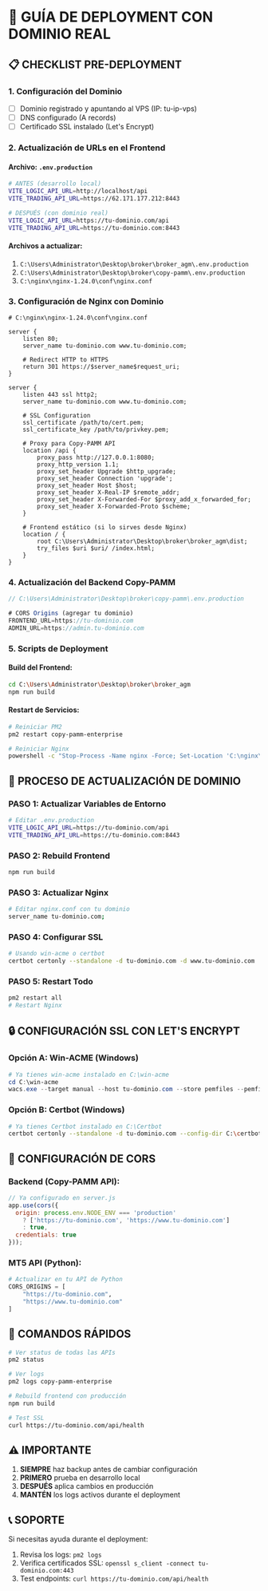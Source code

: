 # 🚀 GUÍA DE DEPLOYMENT CON DOMINIO REAL

## 📋 CHECKLIST PRE-DEPLOYMENT

### 1. **Configuración del Dominio**
- [ ] Dominio registrado y apuntando al VPS (IP: tu-ip-vps)
- [ ] DNS configurado (A records)
- [ ] Certificado SSL instalado (Let's Encrypt)

### 2. **Actualización de URLs en el Frontend**

#### **Archivo: `.env.production`**
```bash
# ANTES (desarrollo local)
VITE_LOGIC_API_URL=http://localhost/api
VITE_TRADING_API_URL=https://62.171.177.212:8443

# DESPUÉS (con dominio real)
VITE_LOGIC_API_URL=https://tu-dominio.com/api
VITE_TRADING_API_URL=https://tu-dominio.com:8443
```

#### **Archivos a actualizar:**
1. `C:\Users\Administrator\Desktop\broker\broker_agm\.env.production`
2. `C:\Users\Administrator\Desktop\broker\copy-pamm\.env.production`
3. `C:\nginx\nginx-1.24.0\conf\nginx.conf`

### 3. **Configuración de Nginx con Dominio**

```nginx
# C:\nginx\nginx-1.24.0\conf\nginx.conf

server {
    listen 80;
    server_name tu-dominio.com www.tu-dominio.com;
    
    # Redirect HTTP to HTTPS
    return 301 https://$server_name$request_uri;
}

server {
    listen 443 ssl http2;
    server_name tu-dominio.com www.tu-dominio.com;
    
    # SSL Configuration
    ssl_certificate /path/to/cert.pem;
    ssl_certificate_key /path/to/privkey.pem;
    
    # Proxy para Copy-PAMM API
    location /api {
        proxy_pass http://127.0.0.1:8080;
        proxy_http_version 1.1;
        proxy_set_header Upgrade $http_upgrade;
        proxy_set_header Connection 'upgrade';
        proxy_set_header Host $host;
        proxy_set_header X-Real-IP $remote_addr;
        proxy_set_header X-Forwarded-For $proxy_add_x_forwarded_for;
        proxy_set_header X-Forwarded-Proto $scheme;
    }
    
    # Frontend estático (si lo sirves desde Nginx)
    location / {
        root C:\Users\Administrator\Desktop\broker\broker_agm\dist;
        try_files $uri $uri/ /index.html;
    }
}
```

### 4. **Actualización del Backend Copy-PAMM**

```javascript
// C:\Users\Administrator\Desktop\broker\copy-pamm\.env.production

# CORS Origins (agregar tu dominio)
FRONTEND_URL=https://tu-dominio.com
ADMIN_URL=https://admin.tu-dominio.com
```

### 5. **Scripts de Deployment**

#### **Build del Frontend:**
```bash
cd C:\Users\Administrator\Desktop\broker\broker_agm
npm run build
```

#### **Restart de Servicios:**
```bash
# Reiniciar PM2
pm2 restart copy-pamm-enterprise

# Reiniciar Nginx
powershell -c "Stop-Process -Name nginx -Force; Set-Location 'C:\nginx\nginx-1.24.0'; Start-Process -FilePath '.\nginx.exe'"
```

## 🔄 PROCESO DE ACTUALIZACIÓN DE DOMINIO

### **PASO 1: Actualizar Variables de Entorno**
```bash
# Editar .env.production
VITE_LOGIC_API_URL=https://tu-dominio.com/api
VITE_TRADING_API_URL=https://tu-dominio.com:8443
```

### **PASO 2: Rebuild Frontend**
```bash
npm run build
```

### **PASO 3: Actualizar Nginx**
```bash
# Editar nginx.conf con tu dominio
server_name tu-dominio.com;
```

### **PASO 4: Configurar SSL**
```bash
# Usando win-acme o certbot
certbot certonly --standalone -d tu-dominio.com -d www.tu-dominio.com
```

### **PASO 5: Restart Todo**
```bash
pm2 restart all
# Restart Nginx
```

## 🔒 CONFIGURACIÓN SSL CON LET'S ENCRYPT

### **Opción A: Win-ACME (Windows)**
```powershell
# Ya tienes win-acme instalado en C:\win-acme
cd C:\win-acme
wacs.exe --target manual --host tu-dominio.com --store pemfiles --pemfilespath C:\nginx\ssl
```

### **Opción B: Certbot (Windows)**
```bash
# Ya tienes Certbot instalado en C:\Certbot
certbot certonly --standalone -d tu-dominio.com --config-dir C:\certbot-credentials
```

## 📱 CONFIGURACIÓN DE CORS

### **Backend (Copy-PAMM API):**
```javascript
// Ya configurado en server.js
app.use(cors({
  origin: process.env.NODE_ENV === 'production' 
    ? ['https://tu-dominio.com', 'https://www.tu-dominio.com']
    : true,
  credentials: true
}));
```

### **MT5 API (Python):**
```python
# Actualizar en tu API de Python
CORS_ORIGINS = [
    "https://tu-dominio.com",
    "https://www.tu-dominio.com"
]
```

## 🎯 COMANDOS RÁPIDOS

```bash
# Ver status de todas las APIs
pm2 status

# Ver logs
pm2 logs copy-pamm-enterprise

# Rebuild frontend con producción
npm run build

# Test SSL
curl https://tu-dominio.com/api/health
```

## ⚠️ IMPORTANTE

1. **SIEMPRE** haz backup antes de cambiar configuración
2. **PRIMERO** prueba en desarrollo local
3. **DESPUÉS** aplica cambios en producción
4. **MANTÉN** los logs activos durante el deployment

## 📞 SOPORTE

Si necesitas ayuda durante el deployment:
1. Revisa los logs: `pm2 logs`
2. Verifica certificados SSL: `openssl s_client -connect tu-dominio.com:443`
3. Test endpoints: `curl https://tu-dominio.com/api/health`